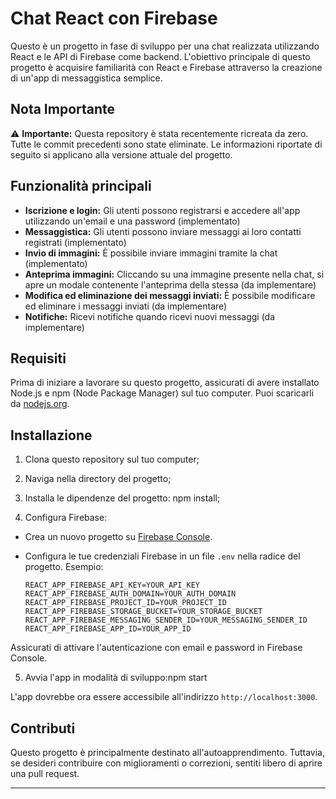 # Chat React con Firebase

Questo è un progetto in fase di sviluppo per una chat realizzata utilizzando React e le API di Firebase come backend. L'obiettivo principale di questo progetto è acquisire familiarità con React e Firebase attraverso la creazione di un'app di messaggistica semplice.

## Nota Importante

⚠️ **Importante:** Questa repository è stata recentemente ricreata da zero. Tutte le commit precedenti sono state eliminate. Le informazioni riportate di seguito si applicano alla versione attuale del progetto.

## Funzionalità principali

- **Iscrizione e login:** Gli utenti possono registrarsi e accedere all'app utilizzando un'email e una password (implementato)
- **Messaggistica:** Gli utenti possono inviare messaggi ai loro contatti registrati (implementato)
- **Invio di immagini:** È possibile inviare immagini tramite la chat (implementato)
- **Anteprima immagini:** Cliccando su una immagine presente nella chat, si apre un modale contenente l'anteprima della stessa (da implementare)
- **Modifica ed eliminazione dei messaggi inviati:** È possibile modificare ed eliminare i messaggi inviati (da implementare)
- **Notifiche:** Ricevi notifiche quando ricevi nuovi messaggi (da implementare)

## Requisiti

Prima di iniziare a lavorare su questo progetto, assicurati di avere installato Node.js e npm (Node Package Manager) sul tuo computer. Puoi scaricarli da [nodejs.org](https://nodejs.org/).

## Installazione

1. Clona questo repository sul tuo computer;
2. Naviga nella directory del progetto;
3. Installa le dipendenze del progetto: npm install;

4. Configura Firebase:

- Crea un nuovo progetto su [Firebase Console](https://console.firebase.google.com/).
- Configura le tue credenziali Firebase in un file `.env` nella radice del progetto. Esempio:

  ```
  REACT_APP_FIREBASE_API_KEY=YOUR_API_KEY
  REACT_APP_FIREBASE_AUTH_DOMAIN=YOUR_AUTH_DOMAIN
  REACT_APP_FIREBASE_PROJECT_ID=YOUR_PROJECT_ID
  REACT_APP_FIREBASE_STORAGE_BUCKET=YOUR_STORAGE_BUCKET
  REACT_APP_FIREBASE_MESSAGING_SENDER_ID=YOUR_MESSAGING_SENDER_ID
  REACT_APP_FIREBASE_APP_ID=YOUR_APP_ID
  ```

Assicurati di attivare l'autenticazione con email e password in Firebase Console.

5. Avvia l'app in modalità di sviluppo:npm start


L'app dovrebbe ora essere accessibile all'indirizzo `http://localhost:3000`.

## Contributi

Questo progetto è principalmente destinato all'autoapprendimento. Tuttavia, se desideri contribuire con miglioramenti o correzioni, sentiti libero di aprire una pull request.

---

